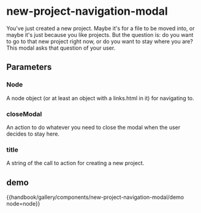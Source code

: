 # new-project-navigation-modal

You've just created a new project. Maybe it's for a file to be moved into, or maybe it's just because you like projects. 
But the question is: do you want to go to that new project right now, or do you want to stay where you are?
This modal asks that question of your user.

## Parameters
### Node
A node object (or at least an object with a links.html in it) for navigating to.

### closeModal
An action to do whatever you need to close the modal when the user decides to stay here.

### title
A string of the call to action for creating a new project.

## demo
{{handbook/gallery/components/new-project-navigation-modal/demo node=node}}
